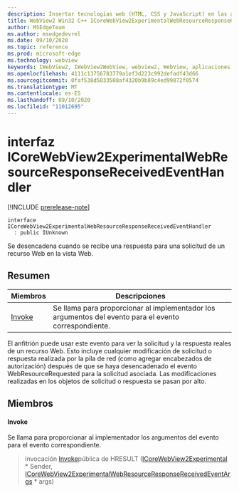 ```yaml
---
description: Insertar tecnologías web (HTML, CSS y JavaScript) en las aplicaciones nativas con el control Microsoft Edge WebView2
title: WebView2 Win32 C++ ICoreWebView2ExperimentalWebResourceResponseReceivedEventHandler
author: MSEdgeTeam
ms.author: msedgedevrel
ms.date: 09/10/2020
ms.topic: reference
ms.prod: microsoft-edge
ms.technology: webview
keywords: IWebView2, IWebView2WebView, webview2, WebView, aplicaciones Win32, Win32, Edge, ICoreWebView2, ICoreWebView2Controller, control de explorador, HTML Edge, ICoreWebView2ExperimentalWebResourceResponseReceivedEventHandler
ms.openlocfilehash: 4111c13756783779a1ef3d223c992defadf43d66
ms.sourcegitcommit: 0faf538d5033508af4320b9b89c4ed99872f0574
ms.translationtype: MT
ms.contentlocale: es-ES
ms.lasthandoff: 09/10/2020
ms.locfileid: "11012695"
---
```

# interfaz ICoreWebView2ExperimentalWebResourceResponseReceivedEventHandler 

[!INCLUDE [prerelease-note](../../includes/prerelease-note.md)]

```
interface ICoreWebView2ExperimentalWebResourceResponseReceivedEventHandler
  : public IUnknown
```

Se desencadena cuando se recibe una respuesta para una solicitud de un recurso Web en la vista Web.

## Resumen

 Miembros                        | Descripciones
--------------------------------|---------------------------------------------
[Invoke](#invoke) | Se llama para proporcionar al implementador los argumentos del evento para el evento correspondiente.

El anfitrión puede usar este evento para ver la solicitud y la respuesta reales de un recurso Web. Esto incluye cualquier modificación de solicitud o respuesta realizada por la pila de red (como agregar encabezados de autorización) después de que se haya desencadenado el evento WebResourceRequested para la solicitud asociada. Las modificaciones realizadas en los objetos de solicitud o respuesta se pasan por alto.

## Miembros

#### Invoke 

Se llama para proporcionar al implementador los argumentos del evento para el evento correspondiente.

> invocación [Invoke](#invoke)pública de HRESULT ([ICoreWebView2Experimental](icorewebview2experimental.md) * Sender, [ICoreWebView2ExperimentalWebResourceResponseReceivedEventArgs](icorewebview2experimentalwebresourceresponsereceivedeventargs.md) * args)

